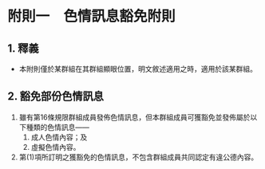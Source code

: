# 附則一　色情訊息豁免附則

## 1. 釋義

- 本附則僅於某群組在其群組顯眼位置，明文敘述適用之時，適用於該某群組。

## 2. 豁免部份色情訊息

1. 雖有第16條規限群組成員發佈色情訊息，但本群組成員可獲豁免並發佈屬於以下種類的色情訊息——
    1. 成人色情內容；及
    2. 虛擬色情內容。
2. 第(1)項所訂明之獲豁免的色情訊息，不包含群組成員共同認定有違公德內容。
